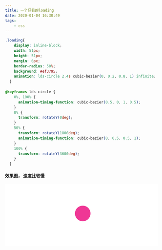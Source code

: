 ```yaml
---
title: 一个好看的loading
date: 2020-01-04 16:30:49
tags:
    - css
---
```


```css
.loading{
    display: inline-block;
    width: 51px;
    height: 51px;
    margin: 6px;
    border-radius: 50%;
    background: #ef3795;
    animation: lds-circle 2.4s cubic-bezier(0, 0.2, 0.8, 1) infinite;
  }

@keyframes lds-circle {
    0%, 100% {
      animation-timing-function: cubic-bezier(0.5, 0, 1, 0.5);
    }
    0% {
      transform: rotateY(0deg);
    }
    50% {
      transform: rotateY(1800deg);
      animation-timing-function: cubic-bezier(0, 0.5, 0.5, 1);
    }
    100% {
      transform: rotateY(3600deg);
    }
  }
```
#### 效果图， 速度比较慢

![img.png](https://raw.githubusercontent.com/s-xianyu/blog-static/master/images/loading.gif)

